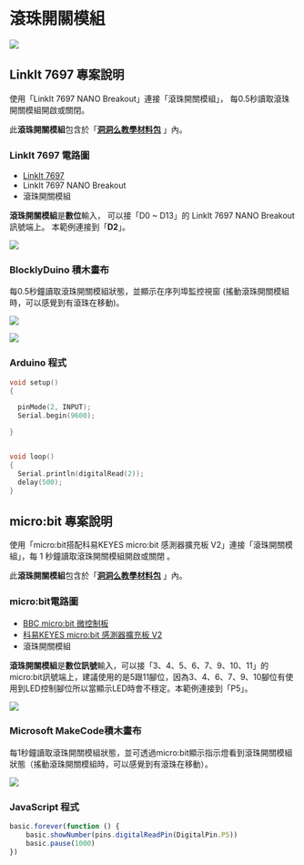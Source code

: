 # 滾珠開關模組

![](../../.gitbook/assets/linkit7697_advanceballswitch_00.png)

## LinkIt 7697 專案說明

使用「LinkIt 7697 NANO Breakout」連接「滾珠開關模組」， 每0.5秒讀取滾珠開關模組開啟或關閉。

此**滾珠開關模組**包含於「[**洞洞么教學材料包**](https://www.robotkingdom.com.tw/product/rk-education-kit-001/) 」內。

### LinkIt 7697 電路圖

* [LinkIt 7697](https://www.robotkingdom.com.tw/product/linkit-7697/)
* LinkIt 7697 NANO Breakout
* 滾珠開關模組

**滾珠開關模組**是**數位**輸入， 可以接「D0 ~ D13」的 LinkIt 7697 NANO Breakout訊號端上。 本範例連接到「**D2**」。

![](../../.gitbook/assets/linkit7697_advanceballswitch_01.png)

### BlocklyDuino 積木畫布

每0.5秒鐘讀取滾珠開關模組狀態，並顯示在序列埠監控視窗 \(搖動滾珠開關模組時，可以感覺到有滾珠在移動\)。

![](../../.gitbook/assets/linkit7697_advanceballswitch_02.png)

![](../../.gitbook/assets/linkit7697_advanceballswitch_03.png)

### Arduino 程式

```c
void setup()
{

  pinMode(2, INPUT);
  Serial.begin(9600);

}


void loop()
{
  Serial.println(digitalRead(2));
  delay(500);
}
```

## micro:bit 專案說明

使用「micro:bit搭配科易KEYES micro:bit 感測器擴充板 V2」連接「滾珠開關模組」，每 1 秒鐘讀取滾珠開關模組開啟或關閉 。

此**滾珠開關模組**包含於「[**洞洞么教學材料包**](https://www.robotkingdom.com.tw/product/rk-education-kit-001/) 」內。

### micro:bit電路圖

* [BBC micro:bit 微控制板  ](https://www.robotkingdom.com.tw/product/bbc-microbit-1/)
* [科易KEYES micro:bit 感測器擴充板 V2  ](https://www.robotkingdom.com.tw/product/keyes-microbit-sensor-breakout-v2/)
* 滾珠開關模組

**滾珠開關模組**是**數位訊號**輸入，可以接「3、4、5、6、7、9、10、11」的 micro:bit訊號端上，建議使用的是5跟11腳位，因為3、4、6、7、9、10腳位有使用到LED控制腳位所以當顯示LED時會不穩定。本範例連接到「P5」。

![](../../.gitbook/assets/01%20%283%29.jpg)

### Microsoft MakeCode積木畫布

每1秒鐘讀取滾珠開關模組狀態，並可透過micro:bit顯示指示燈看到滾珠開關模組狀態（搖動滾珠開關模組時，可以感覺到有滾珠在移動）。

![](../../.gitbook/assets/02%20%284%29.jpg)

### JavaScript 程式

```javascript
basic.forever(function () {
    basic.showNumber(pins.digitalReadPin(DigitalPin.P5))
    basic.pause(1000)
})
```

